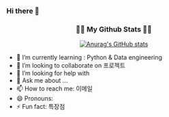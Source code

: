 ### Hi there 👋

<h3 align="center">👩‍💻 My Github Stats 👩‍💻</h3>
<div align="center">

[![Anurag's GitHub stats](https://github-readme-stats.vercel.app/api?username=hyeinisfree&hide_title=true&show_icons=true&include_all_commits=true&disable_animations=true&theme=vue)](https://github.com/anuraghazra/github-readme-stats)
</div>

- 🌱 I’m currently learning : Python & Data engineering
- 👯 I’m looking to collaborate on 프로젝트
- 🤔 I’m looking for help with 
- 💬 Ask me about ...
- 📫 How to reach me: 이메일
- 😄 Pronouns: 
- ⚡ Fun fact: 특장점

